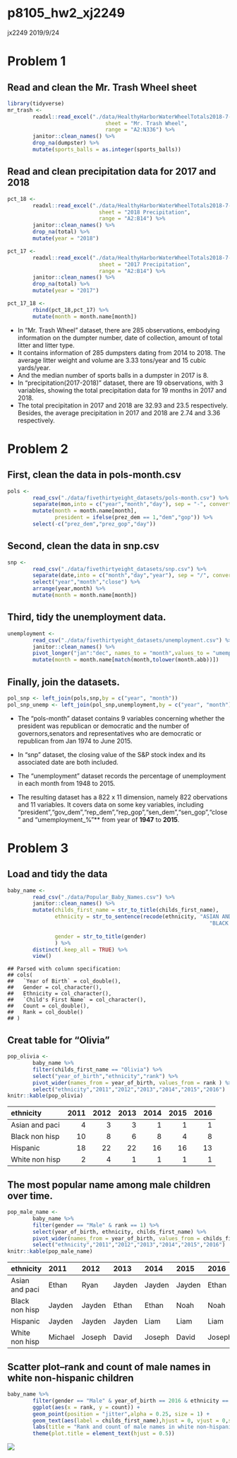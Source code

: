p8105\_hw2\_xj2249
================
jx2249
2019/9/24

# Problem 1

## Read and clean the Mr. Trash Wheel sheet

``` r
library(tidyverse)
mr_trash <- 
        readxl::read_excel("./data/HealthyHarborWaterWheelTotals2018-7-28.xlsx", 
                               sheet = "Mr. Trash Wheel",
                               range = "A2:N336") %>% 
        janitor::clean_names() %>% 
        drop_na(dumpster) %>% 
        mutate(sports_balls = as.integer(sports_balls))
```

## Read and clean precipitation data for 2017 and 2018

``` r
pct_18 <- 
        readxl::read_excel("./data/HealthyHarborWaterWheelTotals2018-7-28.xlsx", 
                             sheet = "2018 Precipitation",
                             range = "A2:B14") %>% 
        janitor::clean_names() %>% 
        drop_na(total) %>% 
        mutate(year = "2018")

pct_17 <- 
        readxl::read_excel("./data/HealthyHarborWaterWheelTotals2018-7-28.xlsx", 
                             sheet = "2017 Precipitation",
                             range = "A2:B14") %>% 
        janitor::clean_names() %>% 
        drop_na(total) %>% 
        mutate(year = "2017")

pct_17_18 <- 
        rbind(pct_18,pct_17) %>% 
        mutate(month = month.name[month])
```

  - In “Mr. Trash Wheel” dataset, there are 285 observations, embodying
    information on the dumpter number, date of collection, amount of
    total litter and litter type.
  - It contains information of 285 dumpsters dating from 2014 to 2018.
    The average litter weight and volume are 3.33 tons/year and 15 cubic
    yards/year.
  - And the median number of sports balls in a dumpster in 2017 is 8.
  - In “precipitation(2017-2018)” dataset, there are 19 observations,
    with 3 variables, showing the total precipitation data for 19 months
    in 2017 and 2018.
  - The total precipitation in 2017 and 2018 are 32.93 and 23.5
    respectively. Besides, the average precipitation in 2017 and 2018
    are 2.74 and 3.36 respectively.

# Problem 2

## First, clean the data in pols-month.csv

``` r
pols <- 
        read_csv("./data/fivethirtyeight_datasets/pols-month.csv") %>%
        separate(mon,into = c("year","month","day"), sep = "-", convert = TRUE) %>% 
        mutate(month = month.name[month],
               president = ifelse(prez_dem == 1,"dem","gop")) %>%
        select(-c("prez_dem","prez_gop","day"))
```

## Second, clean the data in snp.csv

``` r
snp <- 
        read_csv("./data/fivethirtyeight_datasets/snp.csv") %>%
        separate(date,into = c("month","day","year"), sep = "/", convert = TRUE) %>% 
        select("year","month","close") %>% 
        arrange(year,month) %>% 
        mutate(month = month.name[month])
```

## Third, tidy the unemployment data.

``` r
unemployment <- 
        read_csv("./data/fivethirtyeight_datasets/unemployment.csv") %>%
        janitor::clean_names() %>% 
        pivot_longer("jan":"dec", names_to = "month",values_to = "umemployment_%") %>% 
        mutate(month = month.name[match(month,tolower(month.abb))])
```

## Finally, join the datasets.

``` r
pol_snp <- left_join(pols,snp,by = c("year", "month"))
pol_snp_unemp <- left_join(pol_snp,unemployment,by = c("year", "month"))
```

  - The “pols-month” dataset contains 9 variables concerning whether the
    president was republican or democratic and the number of
    governors,senators and representatives who are democratic or
    republican from Jan 1974 to June 2015.

  - In “snp” dataset, the closing value of the S\&P stock index and its
    associated date are both included.

  - The “unemployment” dataset records the percentage of unemployment in
    each month from 1948 to 2015.

  - The resulting dataset has a 822 x 11 dimension, namely 822
    obervations and 11 variables. It covers data on some key variables,
    including
    “president”,“gov\_dem”,“rep\_dem”,“rep\_gop”,“sen\_dem”,“sen\_gop”,“close”
    and “umemployment\_%”\*\* from year of **1947** to **2015**.

# Problem 3

## Load and tidy the data

``` r
baby_name <- 
        read_csv("./data/Popular_Baby_Names.csv") %>% 
        janitor::clean_names() %>% 
        mutate(childs_first_name = str_to_title(childs_first_name),
               ethnicity = str_to_sentence(recode(ethnicity, "ASIAN AND PACIFIC ISLANDER" = "ASIAN AND PACI",
                                                                "BLACK NON HISPANIC" = "BLACK NON HISP",
                                                                        "WHITE NON HISPANIC" = "WHITE NON HISP")),
               gender = str_to_title(gender)
               ) %>% 
        distinct(.keep_all = TRUE) %>% 
        view()
```

    ## Parsed with column specification:
    ## cols(
    ##   `Year of Birth` = col_double(),
    ##   Gender = col_character(),
    ##   Ethnicity = col_character(),
    ##   `Child's First Name` = col_character(),
    ##   Count = col_double(),
    ##   Rank = col_double()
    ## )

## Creat table for “Olivia”

``` r
pop_olivia <- 
        baby_name %>% 
        filter(childs_first_name == "Olivia") %>% 
        select("year_of_birth","ethnicity","rank") %>% 
        pivot_wider(names_from = year_of_birth, values_from = rank ) %>% 
        select("ethnicity","2011","2012","2013","2014","2015","2016")
knitr::kable(pop_olivia) 
```

| ethnicity      | 2011 | 2012 | 2013 | 2014 | 2015 | 2016 |
| :------------- | ---: | ---: | ---: | ---: | ---: | ---: |
| Asian and paci |    4 |    3 |    3 |    1 |    1 |    1 |
| Black non hisp |   10 |    8 |    6 |    8 |    4 |    8 |
| Hispanic       |   18 |   22 |   22 |   16 |   16 |   13 |
| White non hisp |    2 |    4 |    1 |    1 |    1 |    1 |

## The most popular name among male children over time.

``` r
pop_male_name <- 
        baby_name %>% 
        filter(gender == "Male" & rank == 1) %>% 
        select(year_of_birth, ethnicity, childs_first_name) %>% 
        pivot_wider(names_from = year_of_birth, values_from = childs_first_name ) %>% 
        select("ethnicity","2011","2012","2013","2014","2015","2016") 
knitr::kable(pop_male_name) 
```

| ethnicity      | 2011    | 2012   | 2013   | 2014   | 2015   | 2016   |
| :------------- | :------ | :----- | :----- | :----- | :----- | :----- |
| Asian and paci | Ethan   | Ryan   | Jayden | Jayden | Jayden | Ethan  |
| Black non hisp | Jayden  | Jayden | Ethan  | Ethan  | Noah   | Noah   |
| Hispanic       | Jayden  | Jayden | Jayden | Liam   | Liam   | Liam   |
| White non hisp | Michael | Joseph | David  | Joseph | David  | Joseph |

## Scatter plot–rank and count of male names in white non-hispanic children

``` r
baby_name %>%
        filter(gender == "Male" & year_of_birth == 2016 & ethnicity == "White non hisp") %>% 
        ggplot(aes(x = rank, y = count)) + 
        geom_point(position = "jitter",alpha = 0.25, size = 1) +
        geom_text(aes(label = childs_first_name),hjust = 0, vjust = 0,size = 3) +
        labs(title = "Rank and count of male names in white non-hispanic children") +
        theme(plot.title = element_text(hjust = 0.5))
```

![](p8105_hw2_xj2249_files/figure-gfm/unnamed-chunk-12-1.png)<!-- -->
